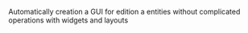 Automatically creation a GUI for edition a entities without complicated operations with widgets and layouts